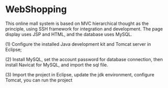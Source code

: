# WebShopping

This online mall system is based on MVC hierarchical thought as the principle, using SSH framework for integration and development. The page display uses JSP and HTML, and the database uses MySQL.

(1) Configure the installed Java development kit and Tomcat server in Eclipse;

(2) Install MySQL, set the account password for database connection, then install Navicat for MySQL, and import the sql file.

(3) Import the project in Eclipse, update the jdk environment, configure Tomcat, you can run the project
